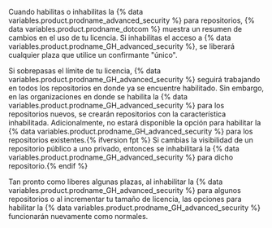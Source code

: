 Cuando habilitas o inhabilitas la {% data variables.product.prodname_advanced_security %} para repositorios, {% data variables.product.prodname_dotcom %} muestra un resumen de cambios en el uso de tu licencia. Si inhabilitas el acceso a {% data variables.product.prodname_GH_advanced_security %}, se liberará cualquier plaza que utilice un confirmante "único".

Si sobrepasas el límite de tu licencia, {% data variables.product.prodname_GH_advanced_security %} seguirá trabajando en todos los repositorios en donde ya se encuentre habilitado. Sin embargo, en las organizaciones en donde se habilita la {% data variables.product.prodname_GH_advanced_security %} para los repositorios nuevos, se crearán repositorios con la característica inhabilitada. Adicionalmente, no estará disponible la opción para habilitar la {% data variables.product.prodname_GH_advanced_security %} para los repositorios existentes.{% ifversion fpt %} Si cambias la visibilidad de un repositorio público a uno privado, entonces se inhabilitará la {% data variables.product.prodname_GH_advanced_security %} para dicho repositorio.{% endif %}

Tan pronto como liberes algunas plazas, al inhabilitar la {% data variables.product.prodname_GH_advanced_security %} para algunos repositorios o al incrementar tu tamaño de licencia, las opciones para habilitar la {% data variables.product.prodname_GH_advanced_security %} funcionarán nuevamente como normales.
